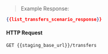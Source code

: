 > Example Response:

```json
{{list_transfers_scenario_response}}
```

#### HTTP Request

`GET {{staging_base_url}}/transfers`